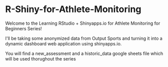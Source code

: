 # R-Shiny-for-Athlete-Monitoring

Welcome to the Learning RStudio + Shinyapps.io for Athlete Monitoring for Beginners Series!

I'll be taking some anonymized data from Output Sports and turning it into a dynamic dashboard web application using shinyapps.io. 

You will find a new_assessment and a historic_data google sheets file which will be used thorughout the series

